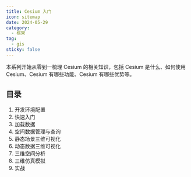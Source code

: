 ```yaml
---
title: Cesium 入门
icon: sitemap
date: 2024-05-29
category:
  - 框架
tag:
  - gis
sticky: false
---
```


本系列开始从零到一梳理 Cesium 的相关知识，包括 Cesium 是什么、如何使用 Cesium、Cesium 有哪些功能、Cesium 有哪些优势等。

<!-- more -->

## 目录

1. 开发环境配置
2. 快速入门
3. 加载数据
4. 空间数据管理与查询
5. 静态场景三维可视化
6. 动态数据三维可视化
7. 三维空间分析
8. 三维仿真模拟
9. 实战
